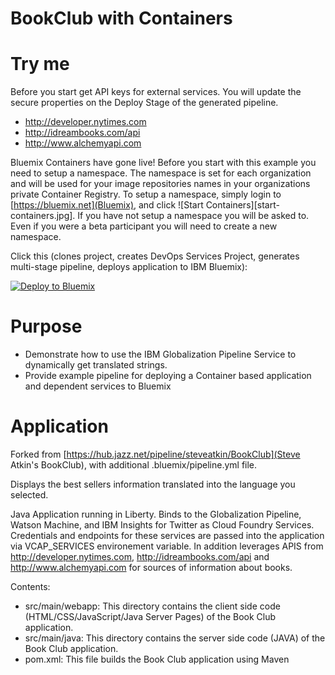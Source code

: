 # BookClub with Containers

# Try me 
Before you start get API keys for external services.  You will update the secure properties on the Deploy Stage of the generated pipeline.  
* http://developer.nytimes.com
* http://idreambooks.com/api
* http://www.alchemyapi.com

Bluemix Containers have gone live!  Before you start with this example you need to setup a namespace.  The namespace is set for each organization and will be used for your image repositories names in your organizations private Container Registry.  To setup a namespace, simply login to [https://bluemix.net](Bluemix), and click ![Start Containers][start-containers.jpg].  If you have not setup a namespace you will be asked to.  Even if you were a beta participant you will need to create a new namespace.  

Click this (clones project, creates DevOps Services Project, generates multi-stage pipeline, deploys application to IBM Bluemix):

[![Deploy to Bluemix](https://bluemix.net/deploy/button.png)](https://bluemix.net/deploy?repository=https://github.com/Puquios/bookclub-containers.git)

# Purpose 
* Demonstrate how to use the IBM Globalization Pipeline Service to dynamically get translated strings.  
* Provide example pipeline for deploying a Container based application and dependent services to Bluemix

# Application 
Forked from [https://hub.jazz.net/pipeline/steveatkin/BookClub](Steve Atkin's BookClub), with additional .bluemix/pipeline.yml file.  

Displays the best sellers information translated into the language you selected.

Java Application running in Liberty.  Binds to the Globalization Pipeline, Watson Machine, and IBM Insights for Twitter as Cloud Foundry Services.  Credentials and endpoints for these services are passed into the application via VCAP_SERVICES environement variable.  In addition leverages APIS from http://developer.nytimes.com, http://idreambooks.com/api and http://www.alchemyapi.com for sources of information about books.  

Contents:   
*   src/main/webapp: This directory contains the client side code (HTML/CSS/JavaScript/Java Server Pages) of the Book Club application.
*   src/main/java: This directory contains the server side code (JAVA) of the Book Club application. 
*   pom.xml: This file builds the Book Club application using Maven
  
        



    
